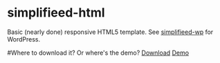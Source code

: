 # simplifieed-html
Basic (nearly done) responsive HTML5 template. See [simplifieed-wp](https://github.com/theel0ja/simplifieed-wp) for WordPress.

#Where to download it? Or where's the demo?
[Download](https://github.com/theel0ja/simplifieed-html/archive/gh-pages.zip)
[Demo](https://theel0ja.github.io/simplifieed-html/)
